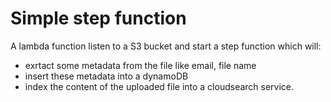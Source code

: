# Simple step function

A lambda function listen to a S3 bucket and start a step function which will:
   - exrtact some metadata from the file like email, file name
   - insert these metadata into a dynamoDB
   - index the content of the uploaded file into a cloudsearch service.

